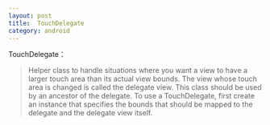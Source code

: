 ```yaml
---
layout: post
title:  TouchDelegate
category: android
---
```


TouchDelegate：

> Helper class to handle situations where you want a view to have a larger touch area than its actual view bounds. The view whose touch area is changed is called the delegate view. This class should be used by an ancestor of the delegate. To use a TouchDelegate, first create an instance that specifies the bounds that should be mapped to the delegate and the delegate view itself.
